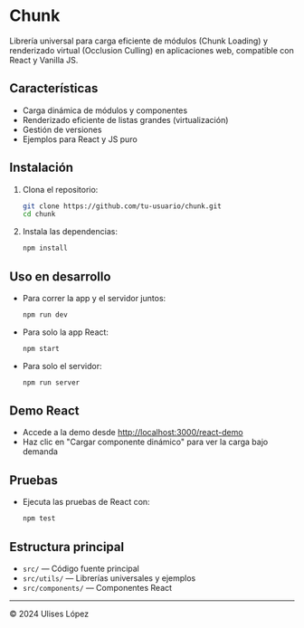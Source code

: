 # Chunk

Librería universal para carga eficiente de módulos (Chunk Loading) y renderizado virtual (Occlusion Culling) en aplicaciones web, compatible con React y Vanilla JS.

## Características
- Carga dinámica de módulos y componentes
- Renderizado eficiente de listas grandes (virtualización)
- Gestión de versiones
- Ejemplos para React y JS puro

## Instalación
1. Clona el repositorio:
   ```sh
   git clone https://github.com/tu-usuario/chunk.git
   cd chunk
   ```
2. Instala las dependencias:
   ```sh
   npm install
   ```

## Uso en desarrollo
- Para correr la app y el servidor juntos:
  ```sh
  npm run dev
  ```
- Para solo la app React:
  ```sh
  npm start
  ```
- Para solo el servidor:
  ```sh
  npm run server
  ```

## Demo React
- Accede a la demo desde [http://localhost:3000/react-demo](http://localhost:3000/react-demo)
- Haz clic en "Cargar componente dinámico" para ver la carga bajo demanda

## Pruebas
- Ejecuta las pruebas de React con:
  ```sh
  npm test
  ```

## Estructura principal
- `src/` — Código fuente principal
- `src/utils/` — Librerías universales y ejemplos
- `src/components/` — Componentes React

---
© 2024 Ulises López 